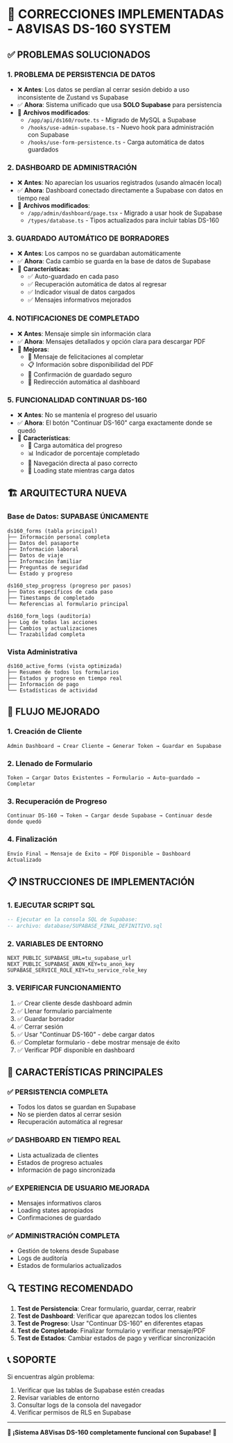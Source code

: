 # 🔧 CORRECCIONES IMPLEMENTADAS - A8VISAS DS-160 SYSTEM

## ✅ PROBLEMAS SOLUCIONADOS

### 1. **PROBLEMA DE PERSISTENCIA DE DATOS**
- ❌ **Antes**: Los datos se perdían al cerrar sesión debido a uso inconsistente de Zustand vs Supabase
- ✅ **Ahora**: Sistema unificado que usa **SOLO Supabase** para persistencia
- 📝 **Archivos modificados**:
  - `/app/api/ds160/route.ts` - Migrado de MySQL a Supabase
  - `/hooks/use-admin-supabase.ts` - Nuevo hook para administración con Supabase
  - `/hooks/use-form-persistence.ts` - Carga automática de datos guardados

### 2. **DASHBOARD DE ADMINISTRACIÓN**
- ❌ **Antes**: No aparecían los usuarios registrados (usando almacén local)
- ✅ **Ahora**: Dashboard conectado directamente a Supabase con datos en tiempo real
- 📝 **Archivos modificados**:
  - `/app/admin/dashboard/page.tsx` - Migrado a usar hook de Supabase
  - `/types/database.ts` - Tipos actualizados para incluir tablas DS-160

### 3. **GUARDADO AUTOMÁTICO DE BORRADORES**
- ❌ **Antes**: Los campos no se guardaban automáticamente
- ✅ **Ahora**: Cada cambio se guarda en la base de datos de Supabase
- 📝 **Características**:
  - ✅ Auto-guardado en cada paso
  - ✅ Recuperación automática de datos al regresar
  - ✅ Indicador visual de datos cargados
  - ✅ Mensajes informativos mejorados

### 4. **NOTIFICACIONES DE COMPLETADO**
- ❌ **Antes**: Mensaje simple sin información clara
- ✅ **Ahora**: Mensajes detallados y opción clara para descargar PDF
- 📝 **Mejoras**:
  - 🎉 Mensaje de felicitaciones al completar
  - 📋 Información sobre disponibilidad del PDF
  - 💾 Confirmación de guardado seguro
  - 🚀 Redirección automática al dashboard

### 5. **FUNCIONALIDAD CONTINUAR DS-160**
- ❌ **Antes**: No se mantenía el progreso del usuario
- ✅ **Ahora**: El botón "Continuar DS-160" carga exactamente donde se quedó
- 📝 **Características**:
  - 🔄 Carga automática del progreso
  - 📊 Indicador de porcentaje completado
  - 🎯 Navegación directa al paso correcto
  - 💨 Loading state mientras carga datos

## 🏗️ ARQUITECTURA NUEVA

### Base de Datos: **SUPABASE ÚNICAMENTE**
```
ds160_forms (tabla principal)
├── Información personal completa
├── Datos del pasaporte
├── Información laboral
├── Datos de viaje
├── Información familiar
├── Preguntas de seguridad
└── Estado y progreso

ds160_step_progress (progreso por pasos)
├── Datos específicos de cada paso
├── Timestamps de completado
└── Referencias al formulario principal

ds160_form_logs (auditoría)
├── Log de todas las acciones
├── Cambios y actualizaciones
└── Trazabilidad completa
```

### Vista Administrativa
```
ds160_active_forms (vista optimizada)
├── Resumen de todos los formularios
├── Estados y progreso en tiempo real
├── Información de pago
└── Estadísticas de actividad
```

## 🚀 FLUJO MEJORADO

### 1. **Creación de Cliente**
```
Admin Dashboard → Crear Cliente → Generar Token → Guardar en Supabase
```

### 2. **Llenado de Formulario**
```
Token → Cargar Datos Existentes → Formulario → Auto-guardado → Completar
```

### 3. **Recuperación de Progreso**
```
Continuar DS-160 → Token → Cargar desde Supabase → Continuar desde donde quedó
```

### 4. **Finalización**
```
Envío Final → Mensaje de Éxito → PDF Disponible → Dashboard Actualizado
```

## 📋 INSTRUCCIONES DE IMPLEMENTACIÓN

### 1. **EJECUTAR SCRIPT SQL**
```sql
-- Ejecutar en la consola SQL de Supabase:
-- archivo: database/SUPABASE_FINAL_DEFINITIVO.sql
```

### 2. **VARIABLES DE ENTORNO**
```env
NEXT_PUBLIC_SUPABASE_URL=tu_supabase_url
NEXT_PUBLIC_SUPABASE_ANON_KEY=tu_anon_key
SUPABASE_SERVICE_ROLE_KEY=tu_service_role_key
```

### 3. **VERIFICAR FUNCIONAMIENTO**
1. ✅ Crear cliente desde dashboard admin
2. ✅ Llenar formulario parcialmente
3. ✅ Guardar borrador
4. ✅ Cerrar sesión
5. ✅ Usar "Continuar DS-160" - debe cargar datos
6. ✅ Completar formulario - debe mostrar mensaje de éxito
7. ✅ Verificar PDF disponible en dashboard

## 🎯 CARACTERÍSTICAS PRINCIPALES

### ✅ **PERSISTENCIA COMPLETA**
- Todos los datos se guardan en Supabase
- No se pierden datos al cerrar sesión
- Recuperación automática al regresar

### ✅ **DASHBOARD EN TIEMPO REAL**
- Lista actualizada de clientes
- Estados de progreso actuales
- Información de pago sincronizada

### ✅ **EXPERIENCIA DE USUARIO MEJORADA**
- Mensajes informativos claros
- Loading states apropiados
- Confirmaciones de guardado

### ✅ **ADMINISTRACIÓN COMPLETA**
- Gestión de tokens desde Supabase
- Logs de auditoría
- Estados de formularios actualizados

## 🔍 TESTING RECOMENDADO

1. **Test de Persistencia**: Crear formulario, guardar, cerrar, reabrir
2. **Test de Dashboard**: Verificar que aparezcan todos los clientes
3. **Test de Progreso**: Usar "Continuar DS-160" en diferentes etapas
4. **Test de Completado**: Finalizar formulario y verificar mensaje/PDF
5. **Test de Estados**: Cambiar estados de pago y verificar sincronización

## 📞 SOPORTE

Si encuentras algún problema:
1. Verificar que las tablas de Supabase estén creadas
2. Revisar variables de entorno
3. Consultar logs de la consola del navegador
4. Verificar permisos de RLS en Supabase

---

**🎉 ¡Sistema A8Visas DS-160 completamente funcional con Supabase!** 🎉
